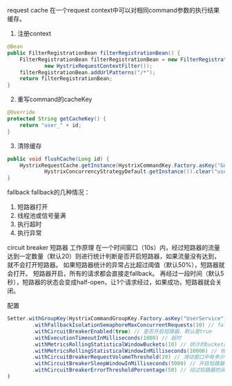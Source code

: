 

request cache
在一个request context中可以对相同command参数的执行结果缓存。
1. 注册context
```java
@Bean
public FilterRegistrationBean filterRegistrationBean() {
    FilterRegistrationBean filterRegistrationBean = new FilterRegistrationBean(
            new HystrixRequestContextFilter());
    filterRegistrationBean.addUrlPatterns("/*");
    return filterRegistrationBean;
}
```
2. 重写command的cacheKey
```java
@Override
protected String getCacheKey() {
    return "user_" + id;
}
```
3. 清除缓存
```java
public void flushCache(Long id) {
    HystrixRequestCache.getInstance(HystrixCommandKey.Factory.asKey("GetUserCommand"),
            HystrixConcurrencyStrategyDefault.getInstance()).clear("user_" + id);
}
```

fallback
fallback的几种情况：
1. 短路器打开
2. 线程池或信号量满
3. 执行超时
4. 执行异常

circuit breaker 短路器
工作原理
在一个时间窗口（10s）内，经过短路器的流量达到一定数量（默认20）则进行统计判断是否开启短路器，如果流量没有达到，就不会打开短路器。
如果短路器统计的异常占比超过阈值（默认50%），短路器就会打开。
短路器开启，所有的请求都会直接走fallback。
再经过一段时间（默认5秒），短路器的状态会变成half-open，让1个请求经过，如果成功，短路器就会关闭。

配置
```java
Setter.withGroupKey(HystrixCommandGroupKey.Factory.asKey("UserService"))
        .withFallbackIsolationSemaphoreMaxConcurrentRequests(10) // fallback的并发数
        .withCircuitBreakerEnabled(true) // 是否开启短路器，默认是true
        .withExecutionTimeoutInMilliseconds(1000) // 超时
        .withMetricsRollingStatisticalWindowBuckets(10) // 统计的bucket数量，默认10秒10个bucket，即1秒1个bucket
        .withMetricsRollingStatisticalWindowInMilliseconds(10000) // 统计窗口时长，默认10秒
        .withCircuitBreakerRequestVolumeThreshold(20) // 滑动窗口中有多少个请求才开始统计，默认20
        .withCircuitBreakerSleepWindowInMilliseconds(5000) // 开启短路器后，经过多长时间短路器变成half-open，默认5s
        .withCircuitBreakerErrorThresholdPercentage(50) // 经过短路器的异常请求比例，默认50
) 
```
